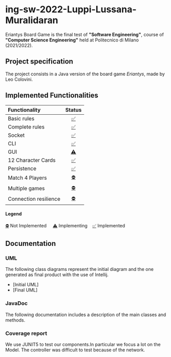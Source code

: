 # ing-sw-2022-Luppi-Lussana-Muralidaran

Eriantys Board Game is the final test of **"Software Engineering"**, course of **"Computer Science Engineering"** held at Politecnico di Milano (2021/2022).

## Project specification
The project consists in a Java version of the board game *Eriantys*, made by Leo Colovini.

## Implemented Functionalities
| Functionality | Status |
|:-----------------------|:------------------------------------:|
| Basic rules | [✅]() |
| Complete rules | [✅]() |
| Socket |[✅]() |
| CLI |[✅]() |
| GUI | [⚠️]() |
| 12 Character Cards | [✅]() |
| Persistence | [✅]() |
| Match 4 Players | [⛔]() |
| Multiple games | [⛔]() |
| Connection resilience | [⛔]() |
#### Legend
[⛔]() Not Implemented &nbsp;&nbsp;&nbsp;&nbsp;[⚠️]() Implementing&nbsp;&nbsp;&nbsp;&nbsp;[✅]() Implemented

## Documentation

### UML
The following class diagrams represent the initial diagram and the one generated as final product with the use of Intellij.
- [Initial UML]
- [Final UML]

### JavaDoc
The following documentation includes a description of the main classes and methods.

### Coverage report
We use JUNIT5 to test our components.In particular we focus a lot on the Model. The controller was difficult to test because of the network.
